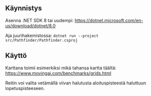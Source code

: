 ## Käynnistys

Asenna .NET SDK 8 tai uudempi: https://dotnet.microsoft.com/en-us/download/dotnet/8.0

Aja juurihakemistossa: ```dotnet run --project src/Pathfinder/Pathfinder.csproj```

## Käyttö

Karttana toimii esimerkiksi mikä tahansa kartta täältä: https://www.movingai.com/benchmarks/grids.html

Reitin voi valita vetämällä viivan halutusta aloituspisteestä haluttuun lopetuspisteeseen.